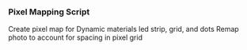 ### Pixel Mapping Script
Create pixel map for Dynamic materials led strip, grid, and dots
Remap photo to account for spacing in pixel grid